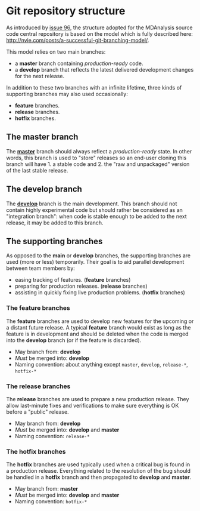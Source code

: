 # Git repository structure #

As introduced by [issue 96](http://issues.mdanalysis.org/96), the structure adopted for the MDAnalysis source code central repository is based on the model which is fully described here: http://nvie.com/posts/a-successful-git-branching-model/.

This model relies on two main branches:
  * a **master** branch containing _production-ready_ code.
  * a **develop** branch that reflects the latest delivered development changes for the next release.

In addition to these two branches with an infinite lifetime, three kinds of supporting branches may also used occasionally:
  * **feature** branches.
  * **release** branches.
  * **hotfix** branches.

## The master branch ##

The **[master](http://code.google.com/p/mdanalysis/source/list?name=master)** branch should always reflect a _production-ready_ state. In other words, this branch is used to "store" releases so an end-user cloning this branch will have 1. a stable code and 2. the "raw and unpackaged" version of the last stable release.

## The develop branch ##
The **[develop](http://code.google.com/p/mdanalysis/source/list?name=develop)** branch is the main development. This branch should not contain highly experimental code but should rather be considered as an "integration branch": when code is stable enough to be added to the next release, it may be added to this branch.

## The supporting branches ##
As opposed to the **main** or **develop** branches, the supporting branches are used (more or less) temporarily. Their goal is to aid parallel development between team members by:
  * easing tracking of features. (**feature** branches)
  * preparing for production releases. (**release** branches)
  * assisting in quickly fixing live production problems. (**hotfix** branches)

### The feature branches ###

The **feature** branches are used to develop new features for the upcoming or a distant future release. A typical **feature** branch would exist as long as the feature is in development and should be deleted when the code is merged into the **develop** branch (or if the feature is discarded).

  * May branch from: **develop**
  * _Must_ be merged into: **develop**
  * Naming convention: about anything except `master`, `develop`, `release-*`, `hotfix-*`


### The release branches ###

The **release** branches are used to prepare a new production release. They allow last-minute fixes and verifications to make sure everything is OK before a "public" release.

  * May branch from: **develop**
  * _Must_ be merged into: **develop** and **master**
  * Naming convention: `release-*`

### The hotfix branches ###

The **hotfix** branches are used typically used when a critical bug is found in a production release. Everything related to the resolution of the bug should be handled in a **hotfix** branch and then propagated to **develop** and **master**.

  * May branch from: **master**
  * _Must_ be merged into: **develop** and **master**
  * Naming convention: `hotfix-*`
